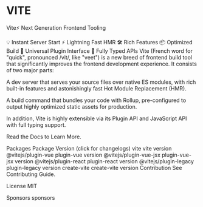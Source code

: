 # VITE

Vite⚡
Next Generation Frontend Tooling

💡 Instant Server Start
⚡️ Lightning Fast HMR
🛠️ Rich Features
📦 Optimized Build
🔩 Universal Plugin Interface
🔑 Fully Typed APIs
Vite (French word for "quick", pronounced /vit/, like "veet") is a new breed of frontend build tool that significantly improves the frontend development experience. It consists of two major parts:

A dev server that serves your source files over native ES modules, with rich built-in features and astonishingly fast Hot Module Replacement (HMR).

A build command that bundles your code with Rollup, pre-configured to output highly optimized static assets for production.

In addition, Vite is highly extensible via its Plugin API and JavaScript API with full typing support.

Read the Docs to Learn More.

Packages
Package Version (click for changelogs)
vite vite version
@vitejs/plugin-vue plugin-vue version
@vitejs/plugin-vue-jsx plugin-vue-jsx version
@vitejs/plugin-react plugin-react version
@vitejs/plugin-legacy plugin-legacy version
create-vite create-vite version
Contribution
See Contributing Guide.

License
MIT

Sponsors
sponsors
